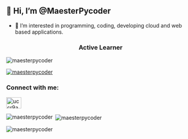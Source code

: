 ## 👋 Hi, I’m @MaesterPycoder
- 👀 I’m interested in programming, coding, developing cloud and web based applications.
<!---
MaesterPycoder/MaesterPycoder is a ✨ special ✨ repository because its `README.md` (this file) appears on your GitHub profile.
You can click the Preview link to take a look at your changes.
--->
<h3 align="center">Active Learner</h3>

<p align="left"> <img src="https://komarev.com/ghpvc/?username=maesterpycoder&label=Profile%20views&color=0e75b6&style=flat" alt="maesterpycoder" /> </p>

<p align="left"> <a href="https://github.com/ryo-ma/github-profile-trophy"><img src="https://github-profile-trophy.vercel.app/?username=maesterpycoder" alt="maesterpycoder" /></a> </p>

<h3 align="left">Connect with me:</h3>
<p align="left">
<a href="https://www.youtube.com/channel/UCcR9AVNyatlBv6O-20nA8ng" target="blank"><img align="center" src="https://raw.githubusercontent.com/rahuldkjain/github-profile-readme-generator/master/src/images/icons/Social/youtube.svg" alt="uccr9avnyatlbv6o-20na8ng" height="30" width="40" /></a>
</p>

<p><img align="left" src="https://github-readme-stats.vercel.app/api/top-langs?username=maesterpycoder&show_icons=true&locale=en&layout=compact" alt="maesterpycoder" /></p>

<p>&nbsp;<img align="center" src="https://github-readme-stats.vercel.app/api?username=maesterpycoder&show_icons=true&locale=en" alt="maesterpycoder" /></p>

<p><img align="center" src="https://github-readme-streak-stats.herokuapp.com/?user=maesterpycoder&" alt="maesterpycoder" /></p>


